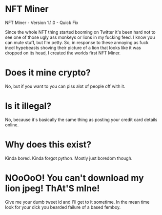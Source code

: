 # NFT Miner 
NFT Miner - Version 1.1.0 - Quick Fix

Since the whole NFT thing started booming on Twitter it's been hard not to see one of those ugly ass monkeys or lions in my fucking feed. I know you can mute stuff, but I'm petty. So, in response to these annoying as fuck incel hypebeasts shoving their picture of a lion that looks like it was dropped on its head, I created the worlds first NFT Miner.

<h1>Does it mine crypto?</h1>

No, but if you want to you can piss alot of people off with it.

<h1>Is it illegal?</h1>

No, because it's basically the same thing as posting your credit card details online.

<h1>Why does this exist?</h1>

Kinda bored. Kinda forgot python. Mostly just boredom though.

<h1>NOoOoO! You can't download my lion jpeg! ThAt'S mIne!</h1>

Give me your dumb tweet id and I'll get to it sometime. In the mean time look for your dick you bearded failure of a based femboy.
